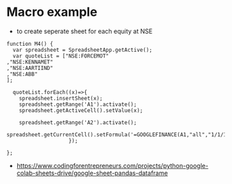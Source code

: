 # Macro example

* to create seperate sheet for each equity at NSE
```
function M4() {
  var spreadsheet = SpreadsheetApp.getActive();
  var quoteList = ["NSE:FORCEMOT"
,"NSE:KENNAMET"
,"NSE:AARTIIND"
,"NSE:ABB"
];
  
  quoteList.forEach((x)=>{
    spreadsheet.insertSheet(x);
    spreadsheet.getRange('A1').activate();
    spreadsheet.getActiveCell().setValue(x);
                    
    spreadsheet.getRange('A2').activate();
    spreadsheet.getCurrentCell().setFormula('=GOOGLEFINANCE(A1,"all","1/1/1994","6/3/2020","DAILY")');
                    });
  
};
```

* https://www.codingforentrepreneurs.com/projects/python-google-colab-sheets-drive/google-sheet-pandas-dataframe
